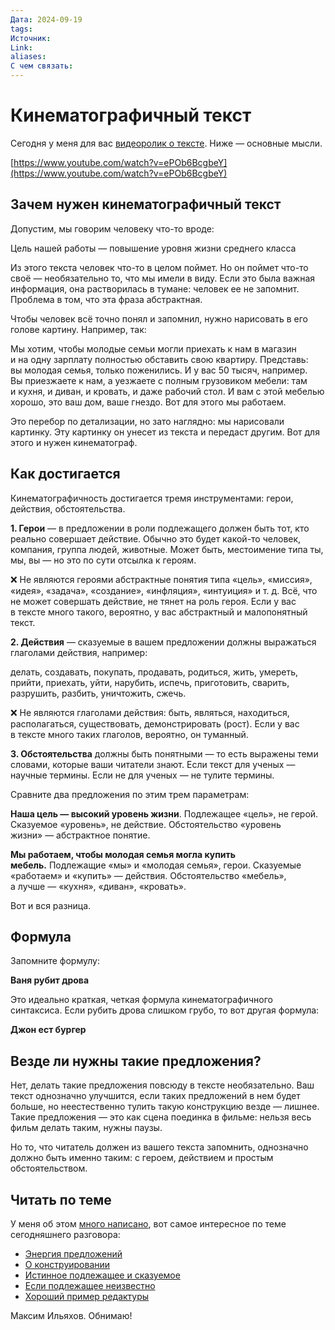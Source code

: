 ```yaml
---
Дата: 2024-09-19
tags: 
Источник: 
Link: 
aliases: 
С чем связать:
---
```

# Кинематографичный текст

Сегодня у меня для вас [видеоролик о тексте](https://youtu.be/ePOb6BcgbeY). Ниже — основные мысли.

[https://www.youtube.com/watch?v=ePOb6BcgbeY](https://www.youtube.com/watch?v=ePOb6BcgbeY)

## **Зачем нужен кинематографичный текст**

Допустим, мы говорим человеку что-то вроде:

Цель нашей работы — повышение уровня жизни среднего класса

Из этого текста человек что-то в целом поймет. Но он поймет что-то своё — необязательно то, что мы имели в виду. Если это была важная информация, она растворилась в тумане: человек ее не запомнит. Проблема в том, что эта фраза абстрактная.

Чтобы человек всё точно понял и запомнил, нужно нарисовать в его голове картину. Например, так:

Мы хотим, чтобы молодые семьи могли приехать к нам в магазин и на одну зарплату полностью обставить свою квартиру. Представь: вы молодая семья, только поженились. И у вас 50 тысяч, например. Вы приезжаете к нам, а уезжаете с полным грузовиком мебели: там и кухня, и диван, и кровать, и даже рабочий стол. И вам с этой мебелью хорошо, это ваш дом, ваше гнездо. Вот для этого мы работаем.

Это перебор по детализации, но зато наглядно: мы нарисовали картинку. Эту картинку он унесет из текста и передаст другим. Вот для этого и нужен кинематограф.

## **Как достигается**

Кинематографичность достигается тремя инструментами: герои, действия, обстоятельства.

**1. Герои** — в предложении в роли подлежащего должен быть тот, кто реально совершает действие. Обычно это будет какой-то человек, компания, группа людей, животные. Может быть, местоимение типа ты, мы, вы — но это по сути отсылка к героям.

❌ Не являются героями абстрактные понятия типа «цель», «миссия», «идея», «задача», «создание», «инфляция», «интуиция» и т. д. Всё, что не может совершать действие, не тянет на роль героя. Если у вас в тексте много такого, вероятно, у вас абстрактный и малопонятный текст.

**2. Действия** — сказуемые в вашем предложении должны выражаться глаголами действия, например:

делать, создавать, покупать, продавать, родиться, жить, умереть, прийти, приехать, уйти, нарубить, испечь, приготовить, сварить, разрушить, разбить, уничтожить, сжечь.

❌ Не являются глаголами действия: быть, являться, находиться, располагаться, существовать, демонстрировать (рост). Если у вас в тексте много таких глаголов, вероятно, он туманный.

**3. Обстоятельства** должны быть понятными — то есть выражены теми словами, которые ваши читатели знают. Если текст для ученых — научные термины. Если не для ученых — не тулите термины.

Сравните два предложения по этим трем параметрам:

**Наша цель — высокий уровень жизни**. Подлежащее «цель», не герой. Сказуемое «уровень», не действие. Обстоятельство «уровень жизни» — абстрактное понятие.

**Мы работаем, чтобы молодая семья могла купить мебель.** Подлежащие «мы» и «молодая семья», герои. Сказуемые «работаем» и «купить» — действия. Обстоятельство «мебель», а лучше — «кухня», «диван», «кровать».

Вот и вся разница.

## **Формула**

Запомните формулу:

**Ваня рубит дрова**

Это идеально краткая, четкая формула кинематографичного синтаксиса. Если рубить дрова слишком грубо, то вот другая формула:

**Джон ест бургер**

## **Везде ли нужны такие предложения?**

Нет, делать такие предложения повсюду в тексте необязательно. Ваш текст однозначно улучшится, если таких предложений в нем будет больше, но неестественно тулить такую конструкцию везде — лишнее. Такие предложения — это как сцена поединка в фильме: нельзя весь фильм делать таким, нужны паузы.

Но то, что читатель должен из вашего текста запомнить, однозначно должно быть именно таким: с героем, действием и простым обстоятельством.

## **Читать по теме**

У меня об этом [много написано](https://soviet.glvrd.ru/#syntax), вот самое интересное по теме сегодняшнего разговора:

- [Энергия предложений](https://bureau.ru/bb/soviet/20140921/)
- [О конструировании](http://maximilyahov.ru/blog/all/lego/)
- [Истинное подлежащее и сказуемое](https://bureau.ru/bb/soviet/20140413/)
- [Если подлежащее неизвестно](https://bureau.ru/bb/soviet/20140706/)
- [Хороший пример редактуры](http://maximilyahov.ru/blog/all/study-influencers/)

Максим Ильяхов.
Обнимаю!